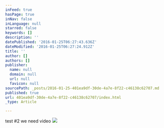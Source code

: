 ```yaml
---
inFeed: true
hasPage: true
inNav: false
inLanguage: null
starred: false
keywords: []
description: ''
datePublished: '2016-01-25T06:27:43.636Z'
dateModified: '2016-01-25T06:27:24.912Z'
title: ''
author: []
authors: []
publisher:
  name: null
  domain: null
  url: null
  favicon: null
sourcePath: _posts/2016-01-25-401ea9df-30de-4a7e-8f22-c46138c62707.md
published: true
url: 401ea9df-30de-4a7e-8f22-c46138c62707/index.html
_type: Article

---
```

test \#2 we need video
![](https://the-grid-user-content.s3-us-west-2.amazonaws.com/9297c549-0813-441c-8f76-e7996cd2700e.jpg)